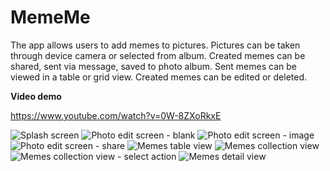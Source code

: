# MemeMe

The app allows users to add memes to pictures. Pictures can be taken through device camera or selected from album. Created memes can be shared, sent via message, saved to photo album. Sent memes can be viewed in a table or grid view. Created memes can be edited or deleted.

**Video demo**

https://www.youtube.com/watch?v=0W-8ZXoRkxE

![Splash screen](https://raw.githubusercontent.com/sanjibahmad/MemeMe/master/app-screenshots/01.splash-screen.png)
![Photo edit screen - blank](https://raw.githubusercontent.com/sanjibahmad/MemeMe/master/app-screenshots/02.meme-editor-blank.png)
![Photo edit screen - image](https://raw.githubusercontent.com/sanjibahmad/MemeMe/master/app-screenshots/meme-me-photo-edit.png)
![Photo edit screen - share](https://raw.githubusercontent.com/sanjibahmad/MemeMe/master/app-screenshots/meme-me-photo-edit-share.png)
![Memes table view](https://raw.githubusercontent.com/sanjibahmad/MemeMe/master/app-screenshots/05.sent-memes-table.png)
![Memes collection view](https://raw.githubusercontent.com/sanjibahmad/MemeMe/master/app-screenshots/06.sent-memes-grid.png)
![Memes collection view - select action](https://raw.githubusercontent.com/sanjibahmad/MemeMe/master/app-screenshots/07.sent-memes-grid-selection.png)
![Memes detail view](https://raw.githubusercontent.com/sanjibahmad/MemeMe/master/app-screenshots/08.sent-memes-detail.png)

